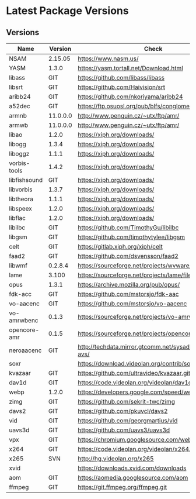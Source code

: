 
# Latest Package Versions
## Versions
| Name | Version | Check |
| --- | --- | --- |
| NSAM | 2.15.05 | https://www.nasm.us/ |
| YASM | 1.3.0 | https://yasm.tortall.net/Download.html |
| libass | GIT | https://github.com/libass/libass |
| libsrt | GIT | https://github.com/Haivision/srt |
| aribb24 | GIT | https://github.com/nkoriyama/aribb24 |
| a52dec | GIT | https://ftp.osuosl.org/pub/blfs/conglomeration/a52dec |
| armnb | 11.0.0.0 | http://www.penguin.cz/~utx/ftp/amr/ |
| armwb | 11.0.0.0 | http://www.penguin.cz/~utx/ftp/amr/ |
| libao | 1.2.0 | https://xiph.org/downloads/ |
| libogg | 1.3.4 | https://xiph.org/downloads/ |
| liboggz | 1.1.1 | https://xiph.org/downloads/ |
| vorbis-tools | 1.4.2 | https://xiph.org/downloads/ |
| libfishsound | GIT | https://xiph.org/downloads/ |
| libvorbis | 1.3.7 | https://xiph.org/downloads/ |
| libtheora | 1.1.1 | https://xiph.org/downloads/ |
| libspeex | 1.2.0 | https://xiph.org/downloads/ | 
| libflac | 1.2.0 | https://xiph.org/downloads/ |
| libilbc | GIT | https://github.com/TimothyGu/libilbc |
| libgsm | GIT | https://github.com/timothytylee/libgsm |
| celt | GIT | https://gitlab.xiph.org/xiph/celt |
| faad2 | GIT | https://github.com/dsvensson/faad2 |
| libwmf | 0.2.8.4 | https://sourceforge.net/projects/wvware/files/ |
| lame | 3.100 | https://sourceforge.net/projects/lame/files/ |
| opus | 1.3.1 | https://archive.mozilla.org/pub/opus/ |
| fdk-acc | GIT | https://github.com/mstorsjo/fdk-aac |
| vo-aacenc | GIT | https://github.com/mstorsjo/vo-aacenc |
| vo-amrwbenc | 0.1.3 | https://sourceforge.net/projects/vo-amrwbenc/files |
| opencore-amr | 0.1.5 | https://sourceforge.net/projects/opencore-amr/files/ |
| neroaacenc | GIT | http://techdata.mirror.gtcomm.net/sysadmin/ffmpeg-avs/ |
| soxr | | https://download.videolan.org/contrib/soxr |
| kvazaar | GIT | https://github.com/ultravideo/kvazaar.git|
| dav1d | GIT | https://code.videolan.org/videolan/dav1d.git |
| webp | 1.2.0 | https://developers.google.com/speed/webp/download |
| zimg | GIT | https://github.com/sekrit-twc/zimg |
| davs2 | GIT | https://github.com/pkuvcl/davs2 |
| vid | GIT | https://github.com/georgmartius/vid |
| uavs3d | GIT | https://github.com/uavs3/uavs3d |
| vpx | GIT | https://chromium.googlesource.com/webm/libvpx.git |
| x264 | GIT | https://code.videolan.org/videolan/x264.git |
| x265 | SVN | http://hg.videolan.org/x265 |
| xvid |  | https://downloads.xvid.com/downloads |
| aom | GIT | https://aomedia.googlesource.com/aom |
| ffmpeg | GIT | https://git.ffmpeg.org/ffmpeg.git |



